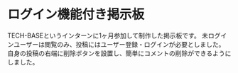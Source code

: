 # ログイン機能付き掲示板
TECH-BASEというインターンに1ヶ月参加して制作した掲示板です。
未ログインユーザーは閲覧のみ、投稿にはユーザー登録・ログインが必要としました。
自身の投稿の右端に削除ボタンを設置し、簡単にコメントの削除ができるようにしました。
